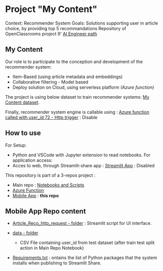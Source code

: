 # Project "My Content"

Context: Recommender System
Goals: Solutions supporting user in article choice, by providing top 5 recommandations
Repository of OpenClassrooms project 9' [AI Engineer path](https://openclassrooms.com/fr/paths/188)

## My Content

Our role is to participate to the conception and development of the recommender system:
 - Item-Based (using article metadata and embeddings)
 - Collaborative filtering - Model based
 - Deploy solution on Cloud, using serverless platform *(Azure function)*

The project is using below dataset to train recommender systems: [My Content dataset](https://www.kaggle.com/gspmoreira/news-portal-user-interactions-by-globocom#clicks_sample.csv).

Finally, recommender system engine is callable using : [Azure function called with user_id 72 - Http trigger](https://iap9openclassrooms.azurewebsites.net/api/article_reco_http_request?user_id=72) : Disable

## How to use
For Setup:
- Python and VSCode with Jupyter extension to read notebooks.
For application access:
- Acces to web, through Streamlit-share app : [Streamlit App](https://blanchonnicolas-ia-project9-ope-streamlitp9-01-streamlit-ow67mu.streamlit.app/) : Disabled

This repository is part of a 3-repos project :
- Main repo : [Notebooks and Scripts](https://github.com/blanchonnicolas/IA_Project9_Openclassrooms_IA_SystemeRecommandation) 
- [Azure Function](https://github.com/blanchonnicolas/IA_Project9_Openclassrooms_IA_SystemeRecommandation/tree/main/azure_function "Azure Function")
- [Mobile App](https://github.com/blanchonnicolas/IA_Project9_Openclassrooms_IA_SystemeRecommandation/tree/main/streamlit "Mobile App") : **this repo**


## Mobile App Repo content
-   [Article_Reco_http_request - folder](https://github.com/blanchonnicolas/IA_Project9_Openclassrooms_IA_SystemeRecommandation/tree/main/streamlit/P9_01_streamlit.py) : Streamlit script for UI interface.

-   [data - folder](https://github.com/blanchonnicolas/IA_Project9_Openclassrooms_IA_SystemeRecommandation/tree/main/streamlit/data)
     - CSV File containing user_id from test dataset (after train test split action in Main Repo Notebook)

-   [Requirements.txt](https://github.com/blanchonnicolas/IA_Project9_Openclassrooms_IA_SystemeRecommandation/blob/main/streamlit/requirements.txt) : ontains the list of Python packages that the system installs when publishing to Streamlit Share.

